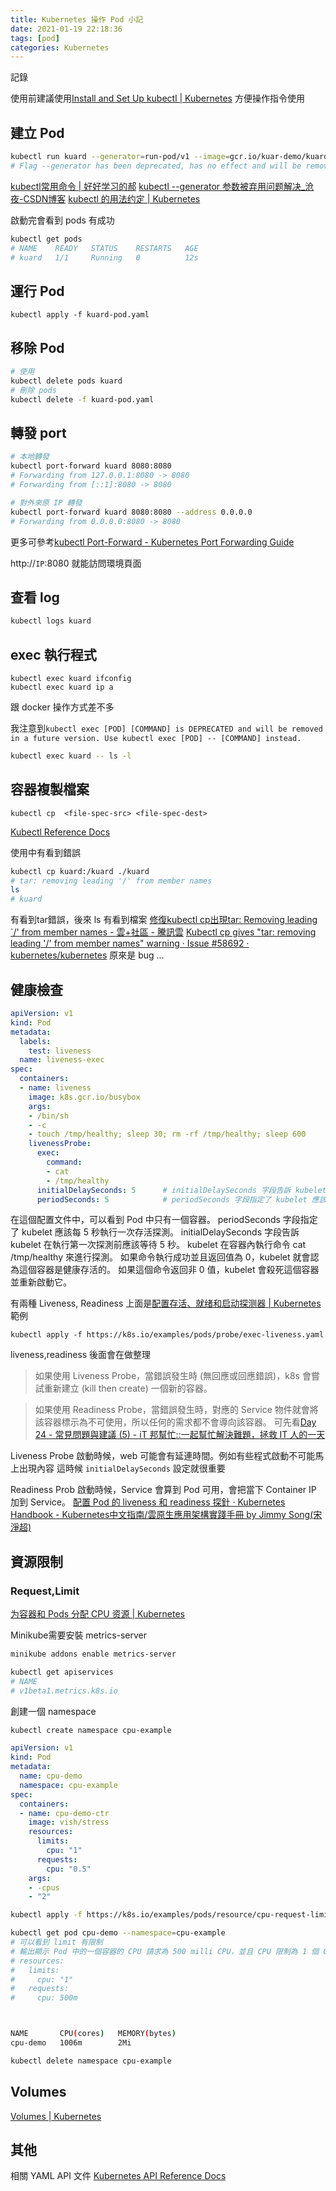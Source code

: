 ```yaml
---
title: Kubernetes 操作 Pod 小記
date: 2021-01-19 22:18:36
tags: [pod]
categories: Kubernetes
---
```


記錄

<!--more-->

使用前建議使用[Install and Set Up kubectl | Kubernetes](https://kubernetes.io/docs/tasks/tools/install-kubectl/#enabling-shell-autocompletion)
方便操作指令使用

## 建立 Pod

```bash
kubectl run kuard --generator=run-pod/v1 --image=gcr.io/kuar-demo/kuard-amd64:blue
# Flag --generator has been deprecated, has no effect and will be removed in the future.
```

[kubectl常用命令 | 好好学习的郝](https://www.voidking.com/dev-kubectl/)
[kubectl --generator 参数被弃用问题解决_沧夜-CSDN博客](https://blog.csdn.net/CANGYE0504/article/details/106179563)
[kubectl 的用法约定 | Kubernetes](https://kubernetes.io/zh/docs/reference/kubectl/conventions/#kubectl-run)

啟動完會看到 pods 有成功

```bash
kubectl get pods
# NAME    READY   STATUS    RESTARTS   AGE
# kuard   1/1     Running   0          12s
```

## 運行 Pod

```
kubectl apply -f kuard-pod.yaml 
```

## 移除 Pod

```bash
# 使用
kubectl delete pods kuard
# 刪除 pods
kubectl delete -f kuard-pod.yaml 
```

## 轉發 port

```bash
# 本地轉發
kubectl port-forward kuard 8080:8080    
# Forwarding from 127.0.0.1:8080 -> 8080
# Forwarding from [::1]:8080 -> 8080

# 對外來原 IP 轉發
kubectl port-forward kuard 8080:8080 --address 0.0.0.0 
# Forwarding from 0.0.0.0:8080 -> 8080

```
更多可參考[kubectl Port-Forward - Kubernetes Port Forwarding Guide](https://phoenixnap.com/kb/kubectl-port-forward)


http://`IP`:8080
就能訪問環境頁面


## 查看 log

```bash
kubectl logs kuard
```

## exec 執行程式

```
kubectl exec kuard ifconfig
kubectl exec kuard ip a
```
跟 docker 操作方式差不多

我注意到`kubectl exec [POD] [COMMAND] is DEPRECATED and will be removed in a future version. Use kubectl exec [POD] -- [COMMAND] instead.`

```bash
kubectl exec kuard -- ls -l
```

## 容器複製檔案

```
kubectl cp  <file-spec-src> <file-spec-dest>
```

[Kubectl Reference Docs](https://kubernetes.io/docs/reference/generated/kubectl/kubectl-commands#cp)

使用中有看到錯誤

```bash
kubectl cp kuard:/kuard ./kuard                                                                             ✔  26  23:09:09 
# tar: removing leading '/' from member names
ls
# kuard
```

有看到tar錯誤，後來 ls 有看到檔案
[修復kubectl cp出現tar: Removing leading `/' from member names - 雲+社區 - 騰訊雲](https://cloud.tencent.com/developer/article/1632562)
[Kubectl cp gives "tar: removing leading '/' from member names" warning · Issue #58692 · kubernetes/kubernetes](https://github.com/kubernetes/kubernetes/issues/58692)
原來是 bug ...

## 健康檢查

```yml
apiVersion: v1
kind: Pod
metadata:
  labels:
    test: liveness
  name: liveness-exec
spec:
  containers:
  - name: liveness
    image: k8s.gcr.io/busybox
    args:
    - /bin/sh
    - -c
    - touch /tmp/healthy; sleep 30; rm -rf /tmp/healthy; sleep 600
    livenessProbe:
      exec:
        command:
        - cat
        - /tmp/healthy
      initialDelaySeconds: 5      # initialDelaySeconds 字段告訴 kubelet 在執行第一次探測前應該等待 5 秒
      periodSeconds: 5            # periodSeconds 字段指定了 kubelet 應該每 5 秒執行一次存活探測

```
在這個配置文件中，可以看到 Pod 中只有一個容器。 
periodSeconds 字段指定了 kubelet 應該每 5 秒執行一次存活探測。
initialDelaySeconds 字段告訴 kubelet 在執行第一次探測前應該等待 5 秒。
kubelet 在容器內執行命令 cat /tmp/healthy 來進行探測。 如果命令執行成功並且返回值為 0，kubelet 就會認為這個容器是健康存活的。 如果這個命令返回非 0 值，kubelet 會殺死這個容器並重新啟動它。

有兩種 Liveness, Readiness 
上面是[配置存活、就绪和启动探测器 | Kubernetes](https://kubernetes.io/zh/docs/tasks/configure-pod-container/configure-liveness-readiness-startup-probes/)範例

```
kubectl apply -f https://k8s.io/examples/pods/probe/exec-liveness.yaml
```

liveness,readiness 後面會在做整理

> 如果使用 Liveness Probe，當錯誤發生時 (無回應或回應錯誤)，k8s 會嘗試重新建立 (kill then create) 一個新的容器。

> 如果使用 Readiness Probe，當錯誤發生時，對應的 Service 物件就會將該容器標示為不可使用，所以任何的需求都不會導向該容器。
可先看[Day 24 - 常見問題與建議 (5) - iT 邦幫忙::一起幫忙解決難題，拯救 IT 人的一天](https://ithelp.ithome.com.tw/articles/10193956)

Liveness Probe 啟動時候，web 可能會有延連時間。例如有些程式啟動不可能馬上出現內容
這時候 `initialDelaySeconds` 設定就很重要

Readiness Prob 啟動時候，Service 會算到 Pod 可用，會把當下 Container IP 加到 Service。
[配置 Pod 的 liveness 和 readiness 探針 ‧ Kubernetes Handbook - Kubernetes中文指南/雲原生應用架構實踐手冊 by Jimmy Song(宋淨超)](https://jimmysong.io/kubernetes-handbook/guide/configure-liveness-readiness-probes.html)

## 資源限制

### Request,Limit

[为容器和 Pods 分配 CPU 资源 | Kubernetes](https://kubernetes.io/zh/docs/tasks/configure-pod-container/assign-cpu-resource/)

Minikube需要安裝 metrics-server 

```bash
minikube addons enable metrics-server

kubectl get apiservices
# NAME
# v1beta1.metrics.k8s.io

```

創建一個 namespace 

```bash
kubectl create namespace cpu-example
```

```yaml https://k8s.io/examples/pods/resource/cpu-request-limit.yaml
apiVersion: v1
kind: Pod
metadata:
  name: cpu-demo
  namespace: cpu-example
spec:
  containers:
  - name: cpu-demo-ctr
    image: vish/stress
    resources:
      limits:
        cpu: "1"
      requests:
        cpu: "0.5"
    args:
    - -cpus
    - "2"

```

```bash
kubectl apply -f https://k8s.io/examples/pods/resource/cpu-request-limit.yaml --namespace=cpu-example

kubectl get pod cpu-demo --namespace=cpu-example
# 可以看到 limit 有限制
# 輸出顯示 Pod 中的一個容器的 CPU 請求為 500 milli CPU，並且 CPU 限制為 1 個 CPU。
# resources:
#   limits:
#     cpu: "1"
#   requests:
#     cpu: 500m



NAME       CPU(cores)   MEMORY(bytes)   
cpu-demo   1006m        2Mi     
```

```bash
kubectl delete namespace cpu-example
```

## Volumes

[Volumes | Kubernetes](https://kubernetes.io/docs/concepts/storage/volumes/)


## 其他

相關 YAML API 文件
[Kubernetes API Reference Docs](https://kubernetes.io/docs/reference/generated/kubernetes-api/v1.20/)